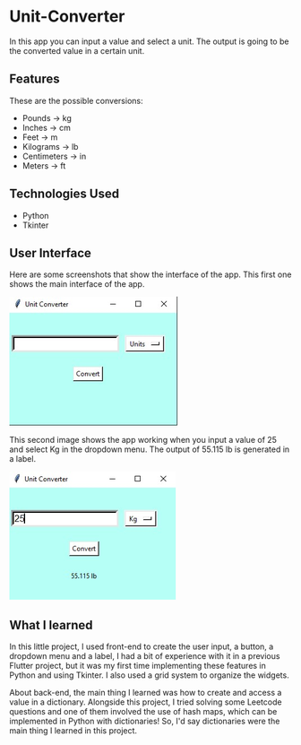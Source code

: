 # Unit-Converter
In this app you can input a value and select a unit. The output is going to be the converted value in a certain unit.
## Features
These are the possible conversions:
- Pounds -> kg
- Inches -> cm
- Feet -> m
- Kilograms -> lb
- Centimeters -> in
- Meters -> ft

## Technologies Used
- Python
- Tkinter

## User Interface
Here are some screenshots that show the interface of the app. This first one shows the main interface of the app.

![Main screen of the Unit Converter](https://github.com/Rafael-aaf/Unit-Converter/blob/main/Unit_converter.jpg?raw=true)

This second image shows the app working when you input a value of 25 and select Kg in the dropdown menu. The output of 55.115 lb is generated in a label.

![An example of the app working](https://github.com/Rafael-aaf/Unit-Converter/blob/main/Unit_converter_example.jpg?raw=true)



## What I learned
In this little project, I used front-end to create the user input, a button, a dropdown menu and a label, I had a bit of experience with it in a previous Flutter project, but it was my first time implementing these features in Python and using Tkinter. I also used a grid system to organize the widgets.

About back-end, the main thing I learned was how to create and access a value in a dictionary. Alongside this project, I tried solving some Leetcode questions and one of them involved the use of hash maps, which can be implemented in Python with dictionaries! So, I'd say dictionaries were the main thing I learned in this project.
